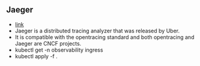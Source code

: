 ## Jaeger

- [link](https://github.com/jaegertracing/jaeger-operator)
- Jaeger is a distributed tracing analyzer that was released by Uber. 
- It is compatible with the opentracing standard and both opentracing and Jaeger are CNCF projects. 
- kubectl get -n observability ingress
- kubectl apply -f .
